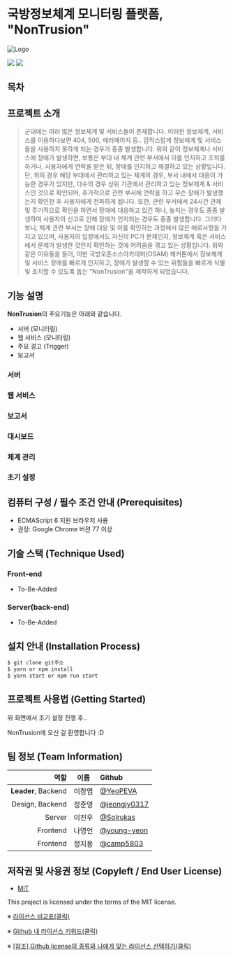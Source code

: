 # 국방정보체계 모니터링 플랫폼,<br>**"NonTrusion"**
![Logo](./nontrusion_logo.png)


<img src='https://img.shields.io/badge/Version-1.0.0-blue?style=for-the-badge&logo'>
  
<a href='https://github.com/osamhack2022/WEB_CLOUD_WATCHCON/blob/main/license.md'>
  <img src='https://img.shields.io/badge/License-GPL%202.0-black?style=for-the-badge&logo'>
</a>

## 목차 



## 프로젝트 소개

> 군대에는 여러 많은 정보체계 및 서비스들이 존재합니다. 이러한 정보체계, 서비스를 이용하다보면 404, 500, 에러페이지 등.. 갑작스럽게 정보체계 및 서비스들을 사용하지 못하게 되는 경우가 종종 발생합니다.
> 위와 같이 정보체계나 서비스에 장애가 발생하면, 보통은 부대 내 체계 관련 부서에서 이를 인지하고 조치를 하거나, 사용자에게 연락을 받은 뒤, 장애를 인지하고 해결하고 있는 상황입니다.
> 단, 위의 경우 해당 부대에서 관리하고 있는 체계의 경우, 부서 내에서 대응이 가능한 경우가 있지만, 다수의 경우 상위 기관에서 관리하고 있는 정보체계 & 서비스인 것으로 확인되어, 추가적으로 관련 부서에 연락을 하고 무슨 장애가 발생했는지 확인한 후 사용자에게 전파하게 됩니다. 또한, 관련 부서에서 24시간 관제 및 주기적으로 확인을 하면서 장애에 대응하고 있긴 하나, 놓치는 경우도 종종 발생하여 사용자의 신고로 인해 장애가 인지되는 경우도 종종 발생합니다.
> 그러다 보니, 체계 관련 부서는 장애 대응 및 이를 확인하는 과정에서 많은 애로사항을 가지고 있으며, 사용자의 입장에서도 자신의 PC가 문제인지, 정보체계 혹은 서비스에서 문제가 발생한 것인지 확인하는 것에 어려움을 겪고 있는 상황입니다.
> 위와 같은 이유들을 들어, 이번 국방오픈소스아카데미(OSAM) 해커톤에서 정보체계 및 서비스 장애를 빠르게 인지하고, 장애가 발생할 수 있는 위험들을 빠르게 식별 및 조치할 수 있도록 돕는 "NonTrusion"을 제작하게 되었습니다. 

## 기능 설명
**NonTrusion**의 주요기능은 아래와 같습니다.
- 서버 (모니터링)
- 웹 서비스 (모니터링)
- 주요 경고 (Trigger)
- 보고서 

### 서버 

### 웹 서비스

### 보고서 

### 대시보드 

### 체계 관리

### 초기 설정

## 컴퓨터 구성 / 필수 조건 안내 (Prerequisites)
* ECMAScript 6 지원 브라우저 사용
* 권장: Google Chrome 버젼 77 이상

## 기술 스택 (Technique Used) 
### Front-end
* To-Be-Added

### Server(back-end)
* To-Be-Added


## 설치 안내 (Installation Process)
```bash
$ git clone git주소
$ yarn or npm install
$ yarn start or npm run start
```

## 프로젝트 사용법 (Getting Started)
위 화면에서 초기 설정 진행 후..

NonTrusion에 오신 걸 환영합니다 :D

 
## 팀 정보 (Team Information)
|        **역할** | **이름** |                   **Github**                   |
|----------------:|:--------:|:----------------------------------------------|
|   **Leader**, Backend |  이창엽  |     [@YeoPEVA](https://github.com/YeoPEVA)     |
| Design, Backend |  정준영  | [@jeongjy0317](https://github.com/jeongjy0317) |
|       Server |  이진우  |    [@Solrukas](https://github.com/Solrukas)    |
|        Frontend |  나영언  |  [@young-yeon](https://github.com/young-yeon)  |
|        Frontend |  정지용  |    [@camp5803](https://github.com/camp5803)    |

## 저작권 및 사용권 정보 (Copyleft / End User License)
 * [MIT](https://github.com/osam2020-WEB/Sample-ProjectName-TeamName/blob/master/license.md)

This project is licensed under the terms of the MIT license.

※ [라이선스 비교표(클릭)](https://olis.or.kr/license/compareGuide.do)

※ [Github 내 라이선스 키워드(클릭)](https://docs.github.com/en/github/creating-cloning-and-archiving-repositories/creating-a-repository-on-github/licensing-a-repository)

※ [\[참조\] Github license의 종류와 나에게 맞는 라이선스 선택하기(클릭)](https://flyingsquirrel.medium.com/github-license%EC%9D%98-%EC%A2%85%EB%A5%98%EC%99%80-%EB%82%98%EC%97%90%EA%B2%8C-%EB%A7%9E%EB%8A%94-%EB%9D%BC%EC%9D%B4%EC%84%A0%EC%8A%A4-%EC%84%A0%ED%83%9D%ED%95%98%EA%B8%B0-ae29925e8ff4)
